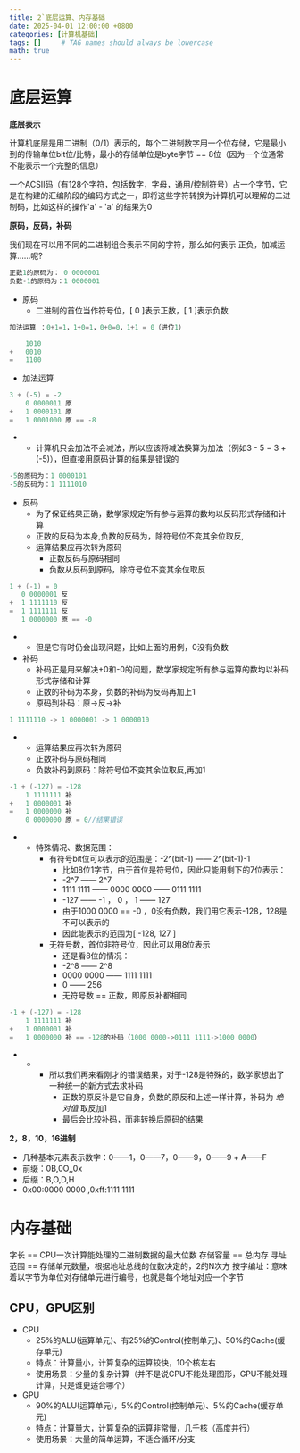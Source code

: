 ```yaml
---
title: 2`底层运算、内存基础
date: 2025-04-01 12:00:00 +0800
categories: [计算机基础]
tags: []     # TAG names should always be lowercase
math: true
---
```


# 底层运算

**底层表示**

计算机底层是用二进制（0/1）表示的，每个二进制数字用一个位存储，它是最小到的传输单位bit位/比特，最小的存储单位是byte字节 == 8位（因为一个位通常不能表示一个完整的信息）

一个ACSII码（有128个字符，包括数字，字母，通用/控制符号）占一个字节，它是在构建的汇编阶段的编码方式之一，即将这些字符转换为计算机可以理解的二进制码，比如这样的操作'a' - 'a' 的结果为0

**原码，反码，补码**

我们现在可以用不同的二进制组合表示不同的字符，那么如何表示 正负，加减运算……呢?

```c++
正数1的原码为： 0 0000001
负数-1的原码为：1 0000001
```

* 原码
  * 二进制的首位当作符号位，[ 0 ]表示正数，[ 1 ]表示负数

```c++
加法运算 ：0+1=1，1+0=1，0+0=0，1+1 = 0（进位1）

    1010
+   0010
=   1100
```

* 加法运算

```c++
3 + (-5) = -2
    0 0000011 原
+   1 0000101 原
=   1 0001000 原 == -8
```

*  * 计算机只会加法不会减法，所以应该将减法换算为加法（例如3 - 5 = 3 + (-5)），但直接用原码计算的结果是错误的

```c++
-5的原码为：1 0000101
-5的反码为：1 1111010
```

* 反码
  * 为了保证结果正确，数学家规定所有参与运算的数均以反码形式存储和计算
  * 正数的反码为本身,负数的反码为，除符号位不变其余位取反, 
  * 运算结果应再次转为原码
    * 正数反码与原码相同
    * 负数从反码到原码，除符号位不变其余位取反
```c++
1 + (-1) = 0
   0 0000001 反
+  1 1111110 反
=  1 1111111 反
   1 0000000 原 == -0
```
*  * 但是它有时仍会出现问题，比如上面的用例，0没有负数
* 补码
  * 补码正是用来解决+0和-0的问题，数学家规定所有参与运算的数均以补码形式存储和计算
  * 正数的补码为本身，负数的补码为反码再加上1
  * 原码到补码：原->反->补

```c++
1 1111110 -> 1 0000001 -> 1 0000010
```
*  * 运算结果应再次转为原码
   *  正数补码与原码相同
   *  负数补码到原码：除符号位不变其余位取反,再加1

```c++
-1 + (-127) = -128
    1 1111111 补
+   1 0000001 补
=   1 0000000 补
    0 0000000 原 = 0//结果错误
```
*   *  特殊情况、数据范围：
        * 有符号bit位可以表示的范围是：-2^(bit-1)  ——  2^(bit-1)-1 
          * 比如8位1字节，由于首位是符号位，因此只能用剩下的7位表示：
          * -2^7  ——  2^7
          * 1111 1111 —— 0000 0000 —— 0111 1111
          * -127 —— -1 ， 0 ， 1 —— 127
          * 由于1000 0000 == -0 ，0没有负数，我们用它表示-128，128是不可以表示的
          * 因此能表示的范围为[ -128, 127 ]
        * 无符号数，首位非符号位，因此可以用8位表示
          * 还是看8位的情况：
          * -2^8  ——  2^8
          * 0000 0000 —— 1111 1111
          * 0 —— 256
          * 无符号数 == 正数，即原反补都相同

```c++
-1 + (-127) = -128
    1 1111111 补
+   1 0000001 补
=   1 0000000 补 == -128的补码（1000 0000->0111 1111->1000 0000）
```
* * *  所以我们再来看刚才的错误结果，对于-128是特殊的，数学家想出了一种统一的新方式去求补码
          * 正数的原反补是它自身，负数的原反和上述一样计算，补码为 _绝对值_ 取反加1
          * 最后会比较补码，而非转换后原码的结果

**2，8，10，16进制**

* 几种基本元素表示数字：0——1，0——7，0——9，0——9 + A——F
* 前缀：0B,0O,,0x
* 后缀：B,O,D,H
* 0x00:0000 0000 ,0xff:1111 1111

# 内存基础

字长 == CPU一次计算能处理的二进制数据的最大位数
存储容量 == 总内存
寻址范围 == 存储单元数量，根据地址总线的位数决定的，2的N次方
按字编址：意味着以字节为单位对存储单元进行编号，也就是每个地址对应一个字节

## CPU，GPU区别

* CPU
  * 25%的ALU(运算单元)、有25%的Control(控制单元)、50%的Cache(缓存单元)
  * 特点：计算量小，计算复杂的运算较快，10个核左右
  * 使用场景：少量的复杂计算（并不是说CPU不能处理图形，GPU不能处理计算，只是谁更适合哪个）
* GPU
  * 90%的ALU(运算单元)，5%的Control(控制单元)、5%的Cache(缓存单元)
  * 特点：计算量大，计算复杂的运算非常慢，几千核（高度并行）
  * 使用场景：大量的简单运算，不适合循环/分支